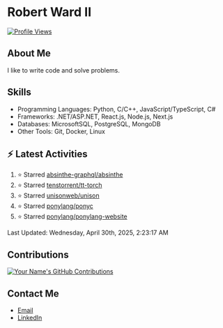 
# Robert Ward II

[![Profile Views](https://komarev.com/ghpvc/?username=Robert-W-Ward)](https://github.com/Robert-W-Ward)

## About Me
I like to write code and solve problems.

## Skills
- Programming Languages: Python, C/C++, JavaScript/TypeScript, C#
- Frameworks: .NET/ASP.NET, React.js, Node.js, Next.js
- Databases: MicrosoftSQL, PostgreSQL, MongoDB
- Other Tools: Git, Docker, Linux

## :zap: Latest Activities
<!--RECENT_ACTIVITY:start-->
1. ⭐ Starred [absinthe-graphql/absinthe](https://github.com/absinthe-graphql/absinthe)
2. ⭐ Starred [tenstorrent/tt-torch](https://github.com/tenstorrent/tt-torch)
3. ⭐ Starred [unisonweb/unison](https://github.com/unisonweb/unison)
4. ⭐ Starred [ponylang/ponyc](https://github.com/ponylang/ponyc)
5. ⭐ Starred [ponylang/ponylang-website](https://github.com/ponylang/ponylang-website)
<!--RECENT_ACTIVITY:end-->

<!--RECENT_ACTIVITY:last_update-->
Last Updated: Wednesday, April 30th, 2025, 2:23:17 AM
<!--RECENT_ACTIVITY:last_update_end-->

<!--END_SECTIN:activity-->
## Contributions
[![Your Name's GitHub Contributions](https://github-readme-streak-stats.herokuapp.com/?user=Robert-W-Ward&theme=radical)](https://github.com/your-username)

## Contact Me
- [Email](mailto:robertwesleyward2019@gmail.com)
- [LinkedIn](https://linkedin.com/in/https://www.linkedin.com/in/robert-ward-ii/)
